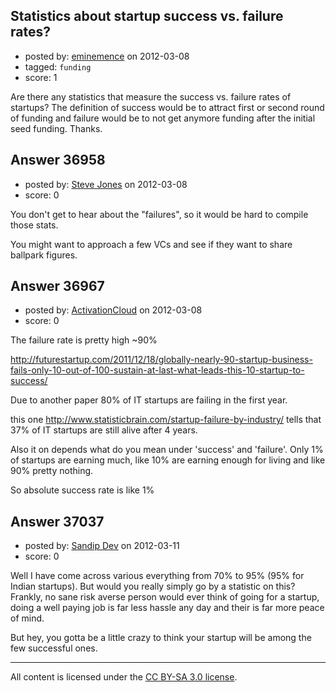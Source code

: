 ## Statistics about startup success vs. failure rates?

- posted by: [eminemence](https://stackexchange.com/users/-1/16820-eminemence) on 2012-03-08
- tagged: `funding`
- score: 1

Are there any statistics that measure the success vs. failure rates of startups?
The definition of success would be to attract first or second round of funding and failure would be to not get anymore funding after the initial seed funding.
Thanks.


## Answer 36958

- posted by: [Steve Jones](https://stackexchange.com/users/-1/12985-steve-jones) on 2012-03-08
- score: 0

You don't get to hear about the "failures", so it would be hard to compile those stats.

You might want to approach a few VCs and see if they want to share ballpark figures.


## Answer 36967

- posted by: [ActivationCloud](https://stackexchange.com/users/-1/16565-activationcloud) on 2012-03-08
- score: 0

The failure rate is pretty high ~90%

http://futurestartup.com/2011/12/18/globally-nearly-90-startup-business-fails-only-10-out-of-100-sustain-at-last-what-leads-this-10-startup-to-success/

Due to another paper 80% of IT startups are failing in the first year.

this one http://www.statisticbrain.com/startup-failure-by-industry/ tells that 37% of IT startups are still alive after 4 years.

Also it on depends what do you mean under 'success' and 'failure'. Only 1% of startups are earning much, like 10% are earning enough for living and like 90% pretty nothing. 

So absolute success rate is like 1%


## Answer 37037

- posted by: [Sandip Dev](https://stackexchange.com/users/-1/16845-sandip-dev) on 2012-03-11
- score: 0

Well I have come across various everything from 70% to 95% (95% for Indian startups). But would you really simply go by a statistic on this? Frankly, no sane risk averse person would ever think of going for a startup, doing a well paying job is far less hassle any day and their is far more peace of mind.

But hey, you gotta be a little crazy to think your startup will be among the few successful ones. 



---

All content is licensed under the [CC BY-SA 3.0 license](https://creativecommons.org/licenses/by-sa/3.0/).
